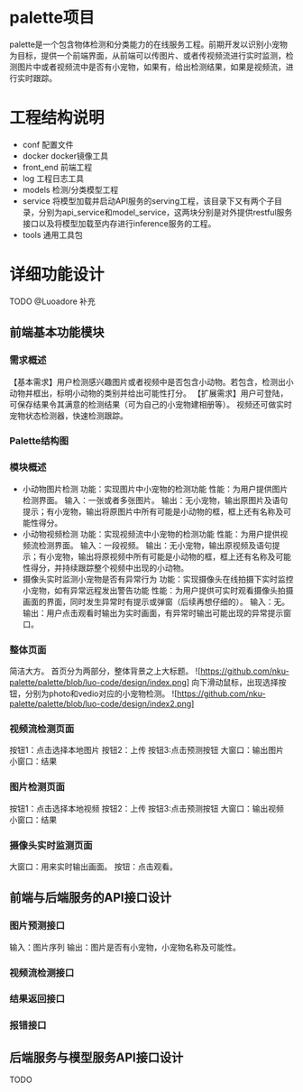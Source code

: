 # palette项目
palette是一个包含物体检测和分类能力的在线服务工程。前期开发以识别小宠物为目标，提供一个前端界面，从前端可以传图片、或者传视频流进行实时监测，检测图片中或者视频流中是否有小宠物，如果有，给出检测结果，如果是视频流，进行实时跟踪。

# 工程结构说明
* conf 配置文件
* docker docker镜像工具
* front_end 前端工程
* log 工程日志工具
* models 检测/分类模型工程
* service 将模型加载并启动API服务的serving工程，该目录下又有两个子目录，分别为api_service和model_service，这两块分别是对外提供restful服务接口以及将模型加载至内存进行inference服务的工程。
* tools 通用工具包

# 详细功能设计
TODO @Luoadore 补充
## 前端基本功能模块
### 需求概述
【基本需求】用户检测感兴趣图片或者视频中是否包含小动物。若包含，检测出小动物并框出，标明小动物的类别并给出可能性打分。
【扩展需求】用户可登陆，可保存结果令其满意的检测结果（可为自己的小宠物建相册等）。
            视频还可做实时宠物状态检测器，快速检测跟踪。
            
### Palette结构图

### 模块概述
- 小动物图片检测
功能：实现图片中小宠物的检测功能
性能：为用户提供图片检测界面。
输入：一张或者多张图片。
输出：无小宠物，输出原图片及语句提示；有小宠物，输出将原图片中所有可能是小动物的框，框上还有名称及可能性得分。
- 小动物视频检测
功能：实现视频流中小宠物的检测功能
性能：为用户提供视频流检测界面。
输入：一段视频。
输出：无小宠物，输出原视频及语句提示；有小宠物，输出将原视频中所有可能是小动物的框，框上还有名称及可能性得分，并持续跟踪整个视频中出现的小动物。
- 摄像头实时监测小宠物是否有异常行为
功能：实现摄像头在线拍摄下实时监控小宠物，如有异常远程发出警告功能
性能：为用户提供可实时观看摄像头拍摄画面的界面，同时发生异常时有提示或弹窗（后续再想仔细的）。
输入：无。
输出：用户点击观看时输出为实时画面，有异常时输出可能出现的异常提示窗口。

### 整体页面
简洁大方。
首页分为两部分，整体背景之上大标题。
![https://github.com/nku-palette/palette/blob/luo-code/design/index.png]
向下滑动鼠标，出现选择按钮，分别为photo和vedio对应的小宠物检测。
![https://github.com/nku-palette/palette/blob/luo-code/design/index2.png]

### 视频流检测页面
按钮1：点击选择本地图片
按钮2：上传
按钮3:点击预测按钮
大窗口：输出图片
小窗口：结果

### 图片检测页面
按钮1：点击选择本地视频
按钮2：上传
按钮3:点击预测按钮
大窗口：输出视频
小窗口：结果

### 摄像头实时监测页面
大窗口：用来实时输出画面。
按钮：点击观看。

## 前端与后端服务的API接口设计

### 图片预测接口
输入：图片序列
输出：图片是否有小宠物，小宠物名称及可能性。
### 视频流检测接口

### 结果返回接口

### 报错接口

## 后端服务与模型服务API接口设计

TODO


